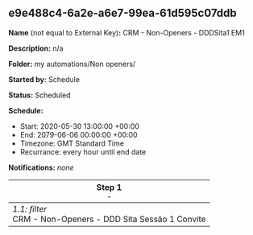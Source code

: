 ## e9e488c4-6a2e-a6e7-99ea-61d595c07ddb

**Name** (not equal to External Key)**:** CRM - Non-Openers - DDDSita1 EM1

**Description:** n/a

**Folder:** my automations/Non openers/

**Started by:** Schedule

**Status:** Scheduled

**Schedule:**

* Start: 2020-05-30 13:00:00 +00:00
* End: 2079-06-06 00:00:00 +00:00
* Timezone: GMT Standard Time
* Recurrance: every hour until end date

**Notifications:** _none_


| Step 1<br>_<small>-</small>_ |
| --- |
| _1.1: filter_<br>CRM - Non-Openers - DDD Sita Sessão 1 Convite |
